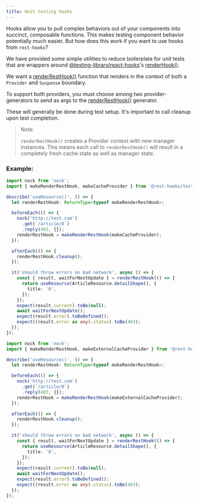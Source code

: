 ```yaml
---
title: Unit testing hooks
---
```


Hooks allow you to pull complex behaviors out of your components into succinct,
composable functions. This makes testing component behavior potentially much
easier. But how does this work if you want to use hooks from `rest-hooks`?

We have provided some simple utilities to reduce boilerplate for unit tests
that are wrappers around [@testing-library/react-hooks](https://github.com/testing-library/react-hooks-testing-library)'s [renderHook()](https://react-hooks-testing-library.com/reference/api#renderhook-options).

We want a [renderRestHook()](../api/makeRenderRestHook#renderresthook) function that renders in the context of both
a `Provider` and `Suspense` boundary.

To support both providers, you must choose among two provider-generators to
send as args to the [renderRestHook()](../api/makeRenderRestHook#renderresthook) generator.

These will generally be done during test setup. It's important to call cleanup
upon test completion.

> Note:
>
> `renderRestHook()` creates a Provider context with new manager instances. This means each call
> to `renderRestHook()` will result in a completely fresh cache state as well as manager state.

### Example:

<!--DOCUSAURUS_CODE_TABS-->

<!--CacheProvider-->

```typescript
import nock from 'nock';
import { makeRenderRestHook, makeCacheProvider } from '@rest-hooks/test';

describe('useResource()', () => {
  let renderRestHook: ReturnType<typeof makeRenderRestHook>;

  beforeEach(() => {
    nock('http://test.com')
      .get(`/article/0`)
      .reply(403, {});
    renderRestHook = makeRenderRestHook(makeCacheProvider);
  });

  afterEach(() => {
    renderRestHook.cleanup();
  });

  it('should throw errors on bad network', async () => {
    const { result, waitForNextUpdate } = renderRestHook(() => {
      return useResource(ArticleResource.detailShape(), {
        title: '0',
      });
    });
    expect(result.current).toBe(null);
    await waitForNextUpdate();
    expect(result.error).toBeDefined();
    expect((result.error as any).status).toBe(403);
  });
});
```

<!--ExternalCacheProvider-->

```typescript
import nock from 'nock';
import { makeRenderRestHook, makeExternalCacheProvider } from '@rest-hooks/test';

describe('useResource()', () => {
  let renderRestHook: ReturnType<typeof makeRenderRestHook>;

  beforeEach(() => {
    nock('http://test.com')
      .get(`/article/0`)
      .reply(403, {});
    renderRestHook = makeRenderRestHook(makeExternalCacheProvider);
  });

  afterEach(() => {
    renderRestHook.cleanup();
  });

  it('should throw errors on bad network', async () => {
    const { result, waitForNextUpdate } = renderRestHook(() => {
      return useResource(ArticleResource.detailShape(), {
        title: '0',
      });
    });
    expect(result.current).toBe(null);
    await waitForNextUpdate();
    expect(result.error).toBeDefined();
    expect((result.error as any).status).toBe(403);
  });
});
```

<!--END_DOCUSAURUS_CODE_TABS-->
